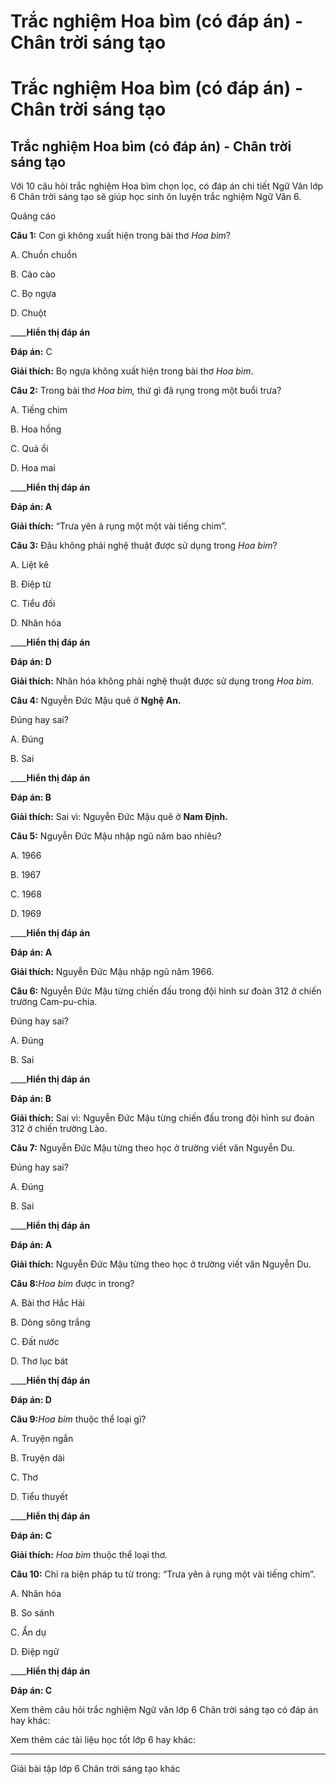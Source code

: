 # Trắc nghiệm Hoa bìm (có đáp án) - Chân trời sáng tạo

# Trắc nghiệm Hoa bìm (có đáp án) - Chân trời sáng tạo

## Trắc nghiệm Hoa bìm (có đáp án) - Chân trời sáng tạo

Với 10 câu hỏi trắc nghiệm Hoa bìm chọn lọc, có đáp án chi tiết Ngữ Văn lớp 6 Chân trời sáng tạo sẽ giúp học sinh ôn luyện trắc nghiệm Ngữ Văn 6.

Quảng cáo

**Câu 1:** Con gì không xuất hiện trong bài thơ _Hoa bìm_?

A. Chuồn chuồn

B. Cào cào

C. Bọ ngựa

D. Chuột

____**Hiển thị đáp án**

**Đáp án:** C

**Giải thích:** Bọ ngựa không xuất hiện trong bài thơ _Hoa bìm_.

**Câu 2:** Trong bài thơ _Hoa bìm,_ thứ gì đã rụng trong một buổi trưa?

A. Tiếng chim

B. Hoa hồng

C. Quả ổi

D. Hoa mai

____**Hiển thị đáp án**

**Đáp án: A**

**Giải thích:** “Trưa yên ả rụng một một vài tiếng chim”.

**Câu 3:** Đâu không phải nghệ thuật được sử dụng trong _Hoa bìm_?

A. Liệt kê

B. Điệp từ

C. Tiểu đối

D. Nhân hóa

____**Hiển thị đáp án**

**Đáp án: D**

**Giải thích:** Nhân hóa không phải nghệ thuật được sử dụng trong _Hoa bìm._

**Câu 4:** Nguyễn Đức Mậu quê ở **Nghệ An.**

Đúng hay sai?

A. Đúng

B. Sai

____**Hiển thị đáp án**

**Đáp án: B**

**Giải thích:** Sai vì: Nguyễn Đức Mậu quê ở **Nam Định.**

**Câu 5:** Nguyễn Đức Mậu nhập ngũ năm bao nhiêu?

A. 1966

B. 1967

C. 1968

D. 1969

____**Hiển thị đáp án**

**Đáp án: A**

**Giải thích:** Nguyễn Đức Mậu nhập ngũ năm 1966.

**Câu 6:** Nguyễn Đức Mậu từng chiến đấu trong đội hình sư đoàn 312 ở chiến trường Cam-pu-chia.

Đúng hay sai?

A. Đúng

B. Sai

____**Hiển thị đáp án**

**Đáp án: B**

**Giải thích:** Sai vì: Nguyễn Đức Mậu từng chiến đấu trong đội hình sư đoàn 312 ở chiến trường Lào.

**Câu 7:** Nguyễn Đức Mậu từng theo học ở trường viết văn Nguyễn Du.

Đúng hay sai?

A. Đúng

B. Sai

____**Hiển thị đáp án**

**Đáp án: A**

**Giải thích:** Nguyễn Đức Mậu từng theo học ở trường viết văn Nguyễn Du.

**Câu 8:**_Hoa bìm_ được in trong?

A. Bài thơ Hắc Hải

B. Dòng sông trắng

C. Đất nước

D. Thơ lục bát

____**Hiển thị đáp án**

**Đáp án: D**

**Câu 9:**_Hoa bìm_ thuộc thể loại gì?

A. Truyện ngắn

B. Truyện dài

C. Thơ

D. Tiểu thuyết

____**Hiển thị đáp án**

**Đáp án: C**

**Giải thích:** _Hoa bìm_ thuộc thể loại thơ.

**Câu 10:** Chỉ ra biện pháp tu từ trong: “Trưa yên ả rụng một vài tiếng chim”.

A. Nhân hóa

B. So sánh

C. Ẩn dụ

D. Điệp ngữ

____**Hiển thị đáp án**

**Đáp án: C**

Xem thêm câu hỏi trắc nghiệm Ngữ văn lớp 6 Chân trời sáng tạo có đáp án hay khác:

Xem thêm các tài liệu học tốt lớp 6 hay khác:

* * *

Giải bài tập lớp 6 Chân trời sáng tạo khác
